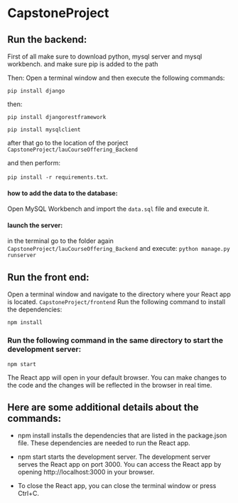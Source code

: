 # CapstoneProject

## Run the backend:
First of all make sure to download python, mysql server and mysql workbench. 
and make sure pip is added to the path

Then: 
Open a terminal window and then execute the following commands:

`pip install django`

then:  

`pip install djangorestframework`

`pip install mysqlclient`

after that go to the location of the porject `CapstoneProject/lauCourseOffering_Backend`

and then perform: 

`pip install -r requirements.txt`. 

#### how to add the data to the database: 

Open MySQL Workbench and import the `data.sql` file and execute it. 

#### launch the server: 

in the terminal go to the folder again `CapstoneProject/lauCourseOffering_Backend`
and execute: 
`python manage.py runserver`

## Run the front end:
Open a terminal window and navigate to the directory where your React app is located. `CapstoneProject/frontend`
Run the following command to install the dependencies:


`npm install`

### Run the following command in the same directory to start the development server:
`npm start`

The React app will open in your default browser. You can make changes to the code and the changes will be reflected in the browser in real time.


## Here are some additional details about the commands:


- npm install installs the dependencies that are listed in the package.json file. These dependencies are needed to run the React app.


- npm start starts the development server. The development server serves the React app on port 3000. You can access the React app by opening http://localhost:3000 in your browser.

- To close the React app, you can close the terminal window or press Ctrl+C.







